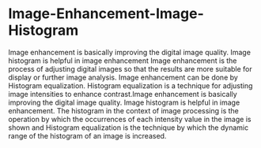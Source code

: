# Image-Enhancement-Image-Histogram
Image enhancement is basically improving the digital image quality. Image histogram is helpful in image enhancement
Image enhancement is the process of adjusting digital images so that the results are more suitable for display or further image analysis. Image enhancement can be done by Histogram equalization. Histogram equalization is a technique for adjusting image intensities to enhance contrast.Image enhancement is basically improving the digital image quality. Image histogram is helpful in image enhancement. The histogram in the context of image processing is the operation by which the occurrences of each intensity value in the image is shown and Histogram equalization is the technique by which the dynamic range of the histogram of an image is increased.

